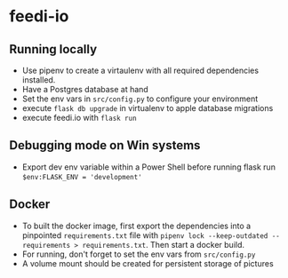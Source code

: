 # feedi-io
## Running locally
* Use pipenv to create a virtaulenv with all required dependencies installed.
* Have a Postgres database at hand
* Set the env vars in ```src/config.py``` to configure your environment
* execute ```flask db upgrade``` in virtualenv to apple database migrations
* execute feedi.io with ```flask run```
## Debugging mode on Win systems
* Export dev env variable within a Power Shell before running flask run ```$env:FLASK_ENV = 'development'```

## Docker
* To built the docker image, first export the dependencies into a pinpointed 
```requirements.txt``` file with ```pipenv lock --keep-outdated --requirements > requirements.txt```.
Then start a docker build.
* For running, don't forget to set the env vars from ```src/config.py```
* A volume mount should be created for persistent storage of pictures

